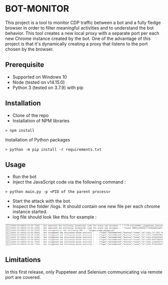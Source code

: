 # BOT-MONITOR

This project is a tool to monitor CDP traffic between a bot and a fully fledge browser in order to filter meaningful activities and to understand the bot behavior.
This tool creates a new local proxy with a separate port per each new Chrome instance created by the bot.
One of the advantage of this project is that it's dynamically creating a proxy that listens to the port chosen by the browser. 

## Prerequisite
- Supported on Windows 10
- Node (tested on v14.15.0)
- Python 3 (tested on 3.7.9) with pip

## Installation
- Clone of the repo
- Installation of NPM libraries
```shell
> npm install 
```

Installation of Python packages
```shell
> python -m pip install -r requirements.txt 
```

## Usage
- Run the bot
- Inject the JavaScript code via the following command :
```shell
> python main.py -p <PID of the parent process>
```
- Start the attack with the bot.
- Inspect the folder /logs. It should contain one new file per each chrome instance started.
- log file should look like this for example :

![image ](./images/image.png)


## Limitations
In this first release, only Puppeteer and Selenium communicating via remote port are covered. 

